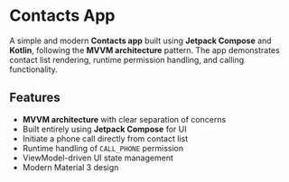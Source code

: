 # Contacts App

A simple and modern **Contacts app** built using **Jetpack Compose** and **Kotlin**, following the **MVVM architecture** pattern. The app demonstrates contact list rendering, runtime permission handling, and calling functionality.

## Features

- **MVVM architecture** with clear separation of concerns
- Built entirely using **Jetpack Compose** for UI
- Initiate a phone call directly from contact list
- Runtime handling of `CALL_PHONE` permission
- ViewModel-driven UI state management
- Modern Material 3 design
